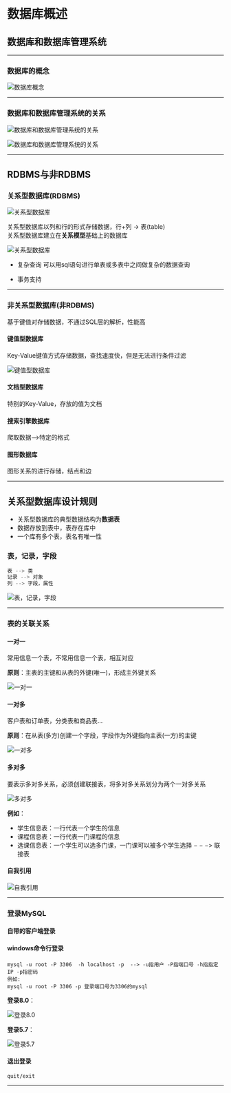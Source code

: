 # 数据库概述

## 数据库和数据库管理系统  

---

### 数据库的概念  

![数据库概念](images/2023-07-26-16-10-54.png)  

---

### 数据库和数据库管理系统的关系  

![数据库和数据库管理系统的关系](images/2023-07-26-16-11-18.png)  

![数据库和数据库管理系统的关系](images/2023-07-26-16-13-28.png)  

---

## RDBMS与非RDBMS  

### 关系型数据库(RDBMS)  

![关系型数据库](images/2023-07-26-16-40-23.png)  

关系型数据库以列和行的形式存储数据，行+列 ->  表(table)  
关系型数据库建立在**关系模型**基础上的数据库  

![关系型数据库](images/2023-07-26-16-44-35.png)  

* 复杂查询
  可以用sql语句进行单表或多表中之间做复杂的数据查询  

* 事务支持

---

### 非关系型数据库(非RDBMS)  

基于键值对存储数据，不通过SQL层的解析，性能高  

#### 键值型数据库  

Key-Value键值方式存储数据，查找速度快，但是无法进行条件过滤  

![键值型数据库](images/2023-07-26-16-52-13.png)  

#### 文档型数据库  

特别的Key-Value，存放的值为文档  

#### 搜索引擎数据库  

爬取数据-->特定的格式

#### 图形数据库  

图形关系的进行存储，结点和边  

---

## 关系型数据库设计规则  

* 关系型数据库的典型数据结构为**数据表**  
* 数据存放到表中，表存在库中
* 一个库有多个表，表名有唯一性

### 表，记录，字段  

```c++
表 --> 类 
记录 --> 对象 
列 --> 字段，属性 
```

![表，记录，字段](images/2023-07-26-17-18-46.png)  

---

### 表的关联关系  

#### 一对一  

常用信息一个表，不常用信息一个表，相互对应

**原则**：主表的主键和从表的外键(唯一)，形成主外键关系  

![一对一](images/2023-07-26-19-35-04.png)  

#### 一对多  

客户表和订单表，分类表和商品表...  

**原则**：在从表(多方)创建一个字段，字段作为外键指向主表(一方)的主键  

![一对多](images/2023-07-26-19-41-20.png)  

#### 多对多  

要表示多对多关系，必须创建联接表，将多对多关系划分为两个一对多关系  

![多对多](images/2023-07-26-19-44-47.png)  

**例如**：

* 学生信息表：一行代表一个学生的信息  
* 课程信息表：一行代表一门课程的信息  
* 选课信息表：一个学生可以选多门课，一门课可以被多个学生选择 $--->$ 联接表  

#### 自我引用  

![自我引用](images/2023-07-26-19-55-16.png)  

---

### 登录MySQL  

#### 自带的客户端登录  

#### windows命令行登录  

```Linux
mysql -u root -P 3306  -h localhost -p  --> -u指用户 -P指端口号 -h指指定IP -p指密码
例如:
mysql -u root -P 3306 -p 登录端口号为3306的mysql
```

**登录8.0**：

![登录8.0](images/2023-07-27-16-09-10.png)  

**登录5.7**：

![登录5.7](images/2023-07-27-16-13-14.png)

#### 退出登录  

`quit/exit`  

---
